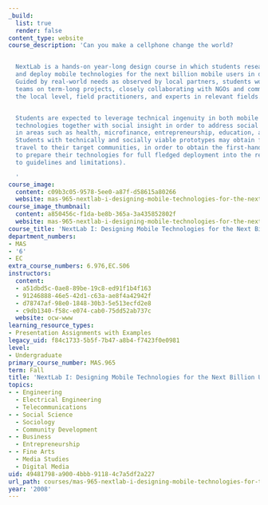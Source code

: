 ```yaml
---
_build:
  list: true
  render: false
content_type: website
course_description: 'Can you make a cellphone change the world?


  NextLab is a hands-on year-long design course in which students research, develop
  and deploy mobile technologies for the next billion mobile users in developing countries.
  Guided by real-world needs as observed by local partners, students work in multidisciplinary
  teams on term-long projects, closely collaborating with NGOs and communities at
  the local level, field practitioners, and experts in relevant fields.


  Students are expected to leverage technical ingenuity in both mobile and internet
  technologies together with social insight in order to address social challenges
  in areas such as health, microfinance, entrepreneurship, education, and civic activism.
  Students with technically and socially viable prototypes may obtain funding for
  travel to their target communities, in order to obtain the first-hand feedback necessary
  to prepare their technologies for full fledged deployment into the real world (subject
  to guidelines and limitations).

  '
course_image:
  content: c09b3c05-9578-5ee0-a87f-d58615a80266
  website: mas-965-nextlab-i-designing-mobile-technologies-for-the-next-billion-users-fall-2008
course_image_thumbnail:
  content: a850456c-f1da-be8b-365a-3a435852802f
  website: mas-965-nextlab-i-designing-mobile-technologies-for-the-next-billion-users-fall-2008
course_title: 'NextLab I: Designing Mobile Technologies for the Next Billion Users'
department_numbers:
- MAS
- '6'
- EC
extra_course_numbers: 6.976,EC.S06
instructors:
  content:
  - a51dbd5c-0ae8-89be-19c8-ed91f1b4f163
  - 91246888-46e5-42d1-c63a-ae8f4a42942f
  - d78747af-98e0-1848-30b3-5e513ecfd2e8
  - c9db1340-f58c-e074-cab0-75dd52ab737c
  website: ocw-www
learning_resource_types:
- Presentation Assignments with Examples
legacy_uid: f84c1733-5b5f-7b47-a8b4-f7423f0e0981
level:
- Undergraduate
primary_course_number: MAS.965
term: Fall
title: 'NextLab I: Designing Mobile Technologies for the Next Billion Users'
topics:
- - Engineering
  - Electrical Engineering
  - Telecommunications
- - Social Science
  - Sociology
  - Community Development
- - Business
  - Entrepreneurship
- - Fine Arts
  - Media Studies
  - Digital Media
uid: 49481798-a900-4bbb-9118-4c7a5df2a227
url_path: courses/mas-965-nextlab-i-designing-mobile-technologies-for-the-next-billion-users-fall-2008
year: '2008'
---
```

